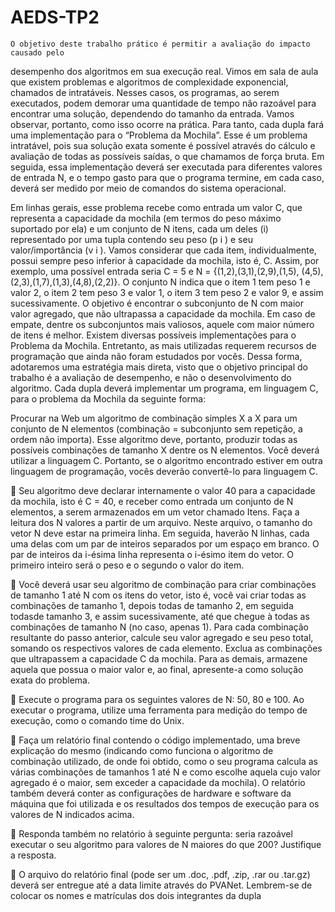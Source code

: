 # AEDS-TP2
 	O objetivo deste trabalho prático é permitir a avaliação do impacto causado pelo
desempenho dos algoritmos em sua execução real. Vimos em sala de aula que
existem problemas e algoritmos de complexidade exponencial, chamados de
intratáveis. Nesses casos, os programas, ao serem executados, podem demorar
uma quantidade de tempo não razoável para encontrar uma solução, dependendo
do tamanho da entrada. Vamos observar, portanto, como isso ocorre na prática.
Para tanto, cada dupla fará uma implementação para o “Problema da Mochila”. Esse
é um problema intratável, pois sua solução exata somente é possível através do
cálculo e avaliação de todas as possíveis saídas, o que chamamos de força bruta.
Em seguida, essa implementação deverá ser executada para diferentes valores de
entrada N, e o tempo gasto para que o programa termine, em cada caso, deverá ser
medido por meio de comandos do sistema operacional.

Em linhas gerais, esse problema recebe como entrada um valor C, que representa a
capacidade da mochila (em termos do peso máximo suportado por ela) e um
conjunto de N itens, cada um deles (i) representado por uma tupla contendo seu
peso (p i ) e seu valor/importância (v i ). Vamos considerar que cada item,
individualmente, possui sempre peso inferior à capacidade da mochila, isto é, C.
Assim, por exemplo, uma possível entrada seria C = 5 e N = {(1,2),(3,1),(2,9),(1,5),
(4,5),(2,3),(1,7),(1,3),(4,8),(2,2)}. O conjunto N indica que o item 1 tem peso 1 e
valor 2, o item 2 tem peso 3 e valor 1, o item 3 tem peso 2 e valor 9, e assim
sucessivamente. O objetivo é encontrar o subconjunto de N com maior valor
agregado, que não ultrapassa a capacidade da mochila. Em caso de empate, dentre
os subconjuntos mais valiosos, aquele com maior número de itens é melhor.
Existem diversas possíveis implementações para o Problema da Mochila. Entretanto,
as mais utilizadas requerem recursos de programação que ainda não foram
estudados por vocês. Dessa forma, adotaremos uma estratégia mais direta, visto
que o objetivo principal do trabalho é a avaliação de desempenho, e não o
desenvolvimento do algoritmo. Cada dupla deverá implementar um programa, em
linguagem C, para o problema da Mochila da seguinte forma:

 Procurar na Web um algoritmo de combinação simples X a X para um
conjunto de N elementos (combinação = subconjunto sem repetição, a
ordem não importa). Esse algoritmo deve, portanto, produzir todas as
possíveis combinações de tamanho X dentre os N elementos. Você deverá
utilizar a linguagem C. Portanto, se o algoritmo encontrado estiver em outra
linguagem de programação, vocês deverão convertê-lo para linguagem C.



 Seu algoritmo deve declarar internamente o valor 40 para a capacidade da
mochila, isto é C = 40, e receber como entrada um conjunto de N elementos,
a serem armazenados em um vetor chamado Itens. Faça a leitura dos N
valores a partir de um arquivo. Neste arquivo, o tamanho do vetor N deve
estar na primeira linha. Em seguida, haverão N linhas, cada uma delas com
um par de inteiros separados por um espaço em branco. O par de inteiros da
i-ésima linha representa o i-ésimo item do vetor. O primeiro inteiro será o
peso e o segundo o valor do item.


 Você deverá usar seu algoritmo de combinação para criar combinações de
tamanho 1 até N com os itens do vetor, isto é, você vai criar todas as
combinações de tamanho 1, depois todas de tamanho 2, em seguida todasde tamanho 3, e assim sucessivamente, até que chegue à todas as
combinações de tamanho N (no caso, apenas 1). Para cada combinação
resultante do passo anterior, calcule seu valor agregado e seu peso total,
somando os respectivos valores de cada elemento. Exclua as combinações
que ultrapassem a capacidade C da mochila. Para as demais, armazene
aquela que possua o maior valor e, ao final, apresente-a como solução exata
do problema.


 Execute o programa para os seguintes valores de N: 50, 80 e 100. Ao
executar o programa, utilize uma ferramenta para medição do tempo de
execução, como o comando time do Unix.


 Faça um relatório final contendo o código implementado, uma breve
explicação do mesmo (indicando como funciona o algoritmo de combinação
utilizado, de onde foi obtido, como o seu programa calcula as várias
combinações de tamanhos 1 até N e como escolhe aquela cujo valor
agregado é o maior, sem exceder a capacidade da mochila). O relatório
também deverá conter as configurações de hardware e software da máquina
que foi utilizada e os resultados dos tempos de execução para os valores de
N indicados acima.

 Responda também no relatório à seguinte pergunta: seria razoável executar
o seu algoritmo para valores de N maiores do que 200? Justifique a resposta.

 O arquivo do relatório final (pode ser um .doc, .pdf, .zip, .rar ou .tar.gz)
deverá ser entregue até a data limite através do PVANet. Lembrem-se de
colocar os nomes e matrículas dos dois integrantes da dupla
